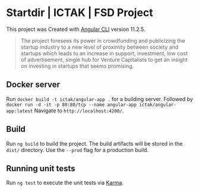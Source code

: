 # Startdir | ICTAK | FSD Project

This project was Created with [Angular CLI](https://github.com/angular/angular-cli) version 11.2.5.

>
> The project foresees its power in crowdfunding and publicizing the startup industry to a new
level of proximity between society and startups which leads to an increase in support,
investment, low cost of advertisement, single hub for Venture Capitalists to get an insight on
investing in startups that seems promising.
>





## Docker server

Run `docker build -t ictak/angular-app .` for a building server.  Followed by `docker run -d -it -p 80:80/tcp --name angular-app ictak/angular-app:latest` Navigate to `http://localhost:4200/`. 


## Build

Run `ng build` to build the project. The build artifacts will be stored in the `dist/` directory. Use the `--prod` flag for a production build.

## Running unit tests

Run `ng test` to execute the unit tests via [Karma](https://karma-runner.github.io).

